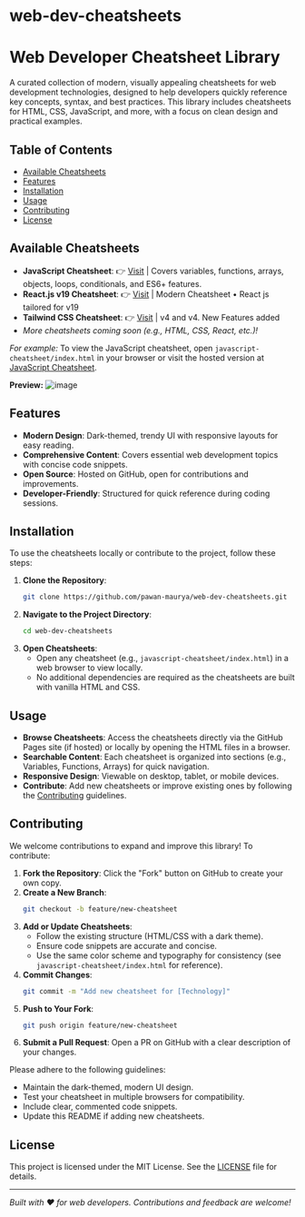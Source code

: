 # web-dev-cheatsheets

# Web Developer Cheatsheet Library

A curated collection of modern, visually appealing cheatsheets for web development technologies, designed to help developers quickly reference key concepts, syntax, and best practices. This library includes cheatsheets for HTML, CSS, JavaScript, and more, with a focus on clean design and practical examples.

## Table of Contents
- [Available Cheatsheets](#available-cheatsheets)
- [Features](#features)
- [Installation](#installation)
- [Usage](#usage)
- [Contributing](#contributing)
- [License](#license)

## Available Cheatsheets
- **JavaScript Cheatsheet**: 👉 [Visit](https://pawan-maurya.github.io/web-dev-cheatsheets/javascript-cheatsheet/index.html) | Covers variables, functions, arrays, objects, loops, conditionals, and ES6+ features.
- **React.js v19 Cheatsheet**: 👉 [Visit](https://pawan-maurya.github.io/web-dev-cheatsheets/reactjs-v19-cheatsheet/) | Modern Cheatsheet • React js tailored for v19
- **Tailwind CSS Cheatsheet**: 👉 [Visit](https://pawan-maurya.github.io/web-dev-cheatsheets/tailwind-css-cheatsheet/) | v4 and v4. New Features added
- *More cheatsheets coming soon (e.g., HTML, CSS, React, etc.)!*

*For example:* To view the JavaScript cheatsheet, open `javascript-cheatsheet/index.html` in your browser or visit the hosted version at [JavaScript Cheatsheet](https://pawan-maurya.github.io/web-dev-cheatsheets/javascript-cheatsheet/index.html).

**Preview:**
![image](https://github.com/user-attachments/assets/1aaa98e0-8619-42eb-a273-c89a96291aaa)


## Features
- **Modern Design**: Dark-themed, trendy UI with responsive layouts for easy reading.
- **Comprehensive Content**: Covers essential web development topics with concise code snippets.
- **Open Source**: Hosted on GitHub, open for contributions and improvements.
- **Developer-Friendly**: Structured for quick reference during coding sessions.

## Installation
To use the cheatsheets locally or contribute to the project, follow these steps:

1. **Clone the Repository**:
   ```bash
   git clone https://github.com/pawan-maurya/web-dev-cheatsheets.git
   ```
2. **Navigate to the Project Directory**:
   ```bash
   cd web-dev-cheatsheets
   ```
3. **Open Cheatsheets**:
   - Open any cheatsheet (e.g., `javascript-cheatsheet/index.html`) in a web browser to view locally.
   - No additional dependencies are required as the cheatsheets are built with vanilla HTML and CSS.

## Usage
- **Browse Cheatsheets**: Access the cheatsheets directly via the GitHub Pages site (if hosted) or locally by opening the HTML files in a browser.
- **Searchable Content**: Each cheatsheet is organized into sections (e.g., Variables, Functions, Arrays) for quick navigation.
- **Responsive Design**: Viewable on desktop, tablet, or mobile devices.
- **Contribute**: Add new cheatsheets or improve existing ones by following the [Contributing](#contributing) guidelines.

## Contributing
We welcome contributions to expand and improve this library! To contribute:

1. **Fork the Repository**: Click the "Fork" button on GitHub to create your own copy.
2. **Create a New Branch**:
   ```bash
   git checkout -b feature/new-cheatsheet
   ```
3. **Add or Update Cheatsheets**:
   - Follow the existing structure (HTML/CSS with a dark theme).
   - Ensure code snippets are accurate and concise.
   - Use the same color scheme and typography for consistency (see `javascript-cheatsheet/index.html` for reference).
4. **Commit Changes**:
   ```bash
   git commit -m "Add new cheatsheet for [Technology]"
   ```
5. **Push to Your Fork**:
   ```bash
   git push origin feature/new-cheatsheet
   ```
6. **Submit a Pull Request**: Open a PR on GitHub with a clear description of your changes.

Please adhere to the following guidelines:
- Maintain the dark-themed, modern UI design.
- Test your cheatsheet in multiple browsers for compatibility.
- Include clear, commented code snippets.
- Update this README if adding new cheatsheets.


## License
This project is licensed under the MIT License. See the [LICENSE](LICENSE) file for details.

---
*Built with ❤️ for web developers. Contributions and feedback are welcome!*
